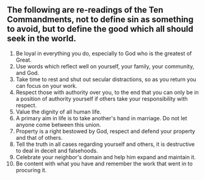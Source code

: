 ## The following are re-readings of the Ten Commandments, not to define sin as something to avoid, but to define the good which all should seek in the world.

1. Be loyal in everything you do, especially to God who is the greatest of Great.
2. Use words which reflect well on yourself, your family, your community, and God.
3. Take time to rest and shut out secular distractions, so as you return you can focus on your work.
4. Respect those with authority over you, to the end that you can only be in a position of authority yourself if others take your responsibility with respect.
5. Value the dignity of all human life.
6. A primary aim in life is to take another's hand in marriage.  Do not let anyone come between this union.
7. Property is a right bestowed by God, respect and defend your property and that of others.
8. Tell the truth in all cases regarding yourself and others, it is destructive to deal in deceit and falsehoods.
9. Celebrate your neighbor's domain and help him expand and maintain it.
10. Be content with what you have and remember the work that went in to procuring it.
